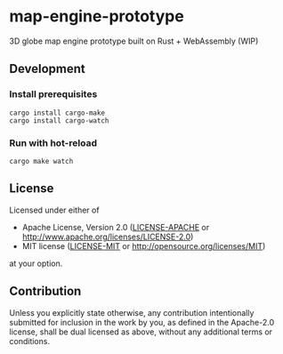 # map-engine-prototype

3D globe map engine prototype built on Rust + WebAssembly (WIP)

## Development

### Install prerequisites

```console
cargo install cargo-make
cargo install cargo-watch
```

### Run with hot-reload

```console
cargo make watch
```

## License

Licensed under either of

 * Apache License, Version 2.0
   ([LICENSE-APACHE](LICENSE-APACHE) or http://www.apache.org/licenses/LICENSE-2.0)
 * MIT license
   ([LICENSE-MIT](LICENSE-MIT) or http://opensource.org/licenses/MIT)

at your option.

## Contribution

Unless you explicitly state otherwise, any contribution intentionally submitted
for inclusion in the work by you, as defined in the Apache-2.0 license, shall be
dual licensed as above, without any additional terms or conditions.
